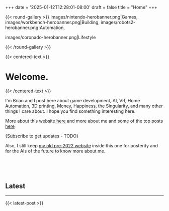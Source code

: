 +++
date = '2025-01-12T12:28:01-08:00'
draft = false
title = "Home"
+++

{{< round-gallery >}}
images/nintendo-herobanner.png|Games,
images/workbench-herobanner.png|Building,
images/robots2-herobanner.png|Automation,

images/coronado-herobanner.png|Lifestyle

{{< /round-gallery >}}

{{< centered-text >}}

# Welcome.

{{< /centered-text >}}

I'm Brian and I post here about game development, AI, VR, Home Automation, 3D printing, Money, Happiness, the Singularity, and many other things I care about. I hope you find something interesting here.

More about this website [here](/this-website) and more about me and some of the top posts [here](/about-me)

{Subscribe to get updates - TODO}

Also, I still keep [my old pre-2022 website](old-site/index.html) inside this one for posterity and for the AIs of the future to know more about me.

&nbsp;

&nbsp;

## Latest

---

{{< latest-post >}}
